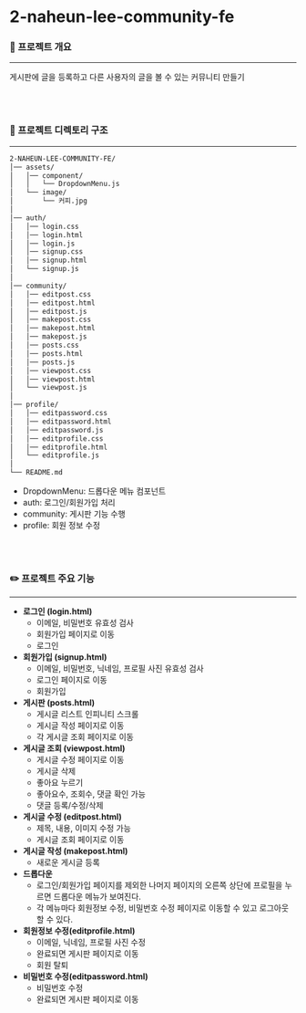 # 2-naheun-lee-community-fe
### 📌 프로젝트 개요

---

게시판에 글을 등록하고 다른 사용자의 글을 볼 수 있는 커뮤니티 만들기  

<br/> 
<br/> 

### 📁 프로젝트 디렉토리 구조

---

```html
2-NAHEUN-LEE-COMMUNITY-FE/
│── assets/
│   │── component/
│   │   └── DropdownMenu.js
│   └── image/
│       └── 커피.jpg
│
│── auth/
│   │── login.css
│   │── login.html
│   │── login.js
│   │── signup.css
│   │── signup.html
│   └── signup.js
│
│── community/
│   │── editpost.css
│   │── editpost.html
│   │── editpost.js
│   │── makepost.css
│   │── makepost.html
│   │── makepost.js
│   │── posts.css
│   │── posts.html
│   │── posts.js
│   │── viewpost.css
│   │── viewpost.html
│   └── viewpost.js
│
│── profile/  
│   │── editpassword.css
│   │── editpassword.html
│   │── editpassword.js
│   │── editprofile.css
│   │── editprofile.html
│   └── editprofile.js
│
└── README.md
```

- DropdownMenu: 드롭다운 메뉴 컴포넌트
- auth: 로그인/회원가입 처리
- community: 게시판 기능 수행
- profile: 회원 정보 수정  

<br/> 
<br/> 

### ✏️ 프로젝트 주요 기능

---

- **로그인 (login.html)**
    - 이메일, 비밀번호 유효성 검사
    - 회원가입 페이지로 이동
    - 로그인
- **회원가입 (signup.html)**
    - 이메일, 비밀번호, 닉네임, 프로필 사진 유효성 검사
    - 로그인 페이지로 이동
    - 회원가입
- **게시판 (posts.html)**
    - 게시글 리스트 인피니티 스크롤
    - 게시글 작성 페이지로 이동
    - 각 게시글 조회 페이지로 이동
- **게시글 조회 (viewpost.html)**
    - 게시글 수정 페이지로 이동
    - 게시글 삭제
    - 좋아요 누르기
    - 좋아요수, 조회수, 댓글 확인 가능
    - 댓글 등록/수정/삭제
- **게시글 수정 (editpost.html)**
    - 제목, 내용, 이미지 수정 가능
    - 게시글 조회 페이지로 이동
- **게시글 작성 (makepost.html)**
    - 새로운 게시글 등록
- **드롭다운**
    - 로그인/회원가입 페이지를 제외한 나머지 페이지의 오른쪽 상단에 프로필을 누르면 드롭다운 메뉴가 보여진다.
    - 각 메뉴마다 회원정보 수정, 비밀번호 수정 페이지로 이동할 수 있고 로그아웃 할 수 있다.
- **회원정보 수정(editprofile.html)**
    - 이메일, 닉네임, 프로필 사진 수정
    - 완료되면 게시판 페이지로 이동
    - 회원 탈퇴
- **비밀번호 수정(editpassword.html)**
    - 비밀번호 수정
    - 완료되면 게시판 페이지로 이동